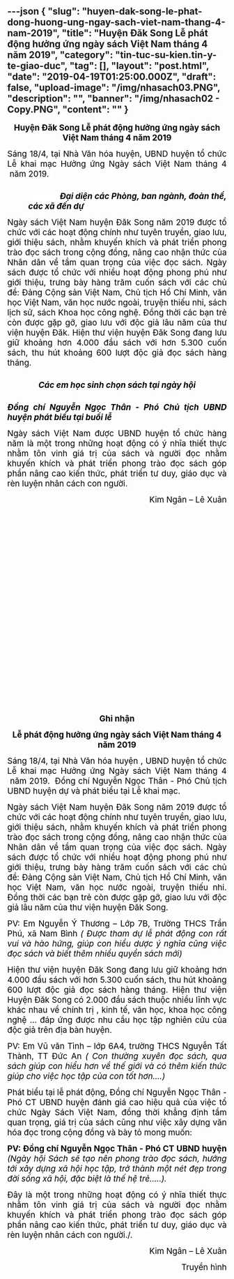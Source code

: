 ---json
{
    "slug": "huyen-dak-song-le-phat-dong-huong-ung-ngay-sach-viet-nam-thang-4-nam-2019",
    "title": "Huyện Đăk Song Lễ phát động hưởng ứng ngày sách Việt Nam tháng 4 năm 2019",
    "category": "tin-tuc-su-kien.tin-y-te-giao-duc",
    "tag": [],
    "layout": "post.html",
    "date": "2019-04-19T01:25:00.000Z",
    "draft": false,
    "upload-image": "/img/nhasach03.PNG",
    "description": "",
    "banner": "/img/nhasach02 - Copy.PNG",
    "__content__": ""
}
---
<p style="text-align:center"><span style="background-color:white"><strong><span style="font-size:14.0pt"><span style="background-color:white"><span style="color:black">Huyện Đăk Song Lễ ph&aacute;t động hưởng ứng ng&agrave;y s&aacute;ch Việt Nam th&aacute;ng 4 năm 2019</span></span></span></strong></span></p>

<p style="text-align:justify"><span style="background-color:white"><span style="font-size:14.0pt"><span style="color:black"><span style="background-color:white">S&aacute;ng 18/4, tại Nh&agrave; Văn h&oacute;a huyện, UBND huyện tổ chức Lễ khai mạc Hưởng ứng Ng&agrave;y s&aacute;ch Việt Nam th&aacute;ng 4 &nbsp;năm 2019.</span><strong> </strong>&nbsp;</span></span></span></p>

<p style="margin-left:36.0pt; margin-right:0cm; text-align:justify"><img alt="" src="/img/nhasach01.PNG" /></p>

<p style="margin-left:36.0pt; margin-right:0cm; text-align:justify"><span style="background-color:white"><span style="font-size:14.0pt"><span style="background-color:white"><span style="color:black">&nbsp;&nbsp;&nbsp;&nbsp;&nbsp;&nbsp;&nbsp;&nbsp;&nbsp;&nbsp;&nbsp;&nbsp; <strong><em>Đại diện c&aacute;c Ph&ograve;ng, ban ng&agrave;nh, đo&agrave;n thể, c&aacute;c x&atilde; đến dự </em></strong></span></span></span></span></p>

<p style="margin-left:0cm; margin-right:0cm; text-align:justify"><span style="background-color:white"><span style="font-size:14.0pt"><span style="color:black">Ng&agrave;y s&aacute;ch Việt Nam huyện Đăk Song năm 2019 được tổ chức<span style="background-color:white"> với c&aacute;c hoạt động ch&iacute;nh như tuy&ecirc;n truyền, giao lưu, giới thiệu s&aacute;ch, </span>nhằm khuyến kh&iacute;ch v&agrave; ph&aacute;t triển phong tr&agrave;o đọc s&aacute;ch trong cộng đồng, n&acirc;ng cao nhận thức của Nh&acirc;n d&acirc;n về tầm quan trọng của việc đọc s&aacute;ch. Ng&agrave;y s&aacute;ch được tổ chức với nhiều hoạt động phong ph&uacute; như giới thiệu, trưng b&agrave;y h&agrave;ng trăm cuốn s&aacute;ch với c&aacute;c chủ đề: Đảng Cộng sản Việt Nam, Chủ tịch Hồ Ch&iacute; Minh, văn học Việt Nam, văn học nước ngo&agrave;i, truyện thiếu nhi, s&aacute;ch lịch sử, s&aacute;ch Khoa học c&ocirc;ng nghệ. Đồng thời c&aacute;c bạn trẻ c&ograve;n được gặp gỡ, giao lưu với độc giả l&acirc;u năm của thư viện huyện Đăk. Hiện thư viện huyện Đăk Song đang lưu giữ khoảng hơn 4.000 đầu s&aacute;ch với hơn 5.300 cuốn s&aacute;ch, thu h&uacute;t khoảng 600 lượt độc giả đọc s&aacute;ch h&agrave;ng th&aacute;ng. </span></span></span></p>

<p style="margin-left:0cm; margin-right:0cm; text-align:justify"><img alt="" src="/img/nhasach02.PNG" /></p>

<p style="margin-left:0cm; margin-right:0cm; text-align:center"><span style="background-color:white"><strong><em><span style="font-size:14.0pt"><span style="color:black">C&aacute;c em học sinh chọn s&aacute;ch tại ng&agrave;y hội</span></span></em></strong></span></p>

<p style="margin-left:0cm; margin-right:0cm; text-align:justify"><img alt="" src="/img/nhasach02.PNG" /></p>

<p style="text-align:justify"><span style="background-color:white"><strong><em><span style="font-size:14.0pt"><span style="background-color:white"><span style="color:black">Đồng ch&iacute; Nguyễn Ngọc Th&acirc;n - Ph&oacute; Chủ tịch UBND huyện ph&aacute;t biểu tại buổi lễ</span></span></span></em></strong></span></p>

<p style="text-align:justify"><span style="font-size:14.0pt"><span style="background-color:white"><span style="color:black">Ng&agrave;y s&aacute;ch Việt Nam được UBND huyện tổ chức h&agrave;ng năm l&agrave; một trong những hoạt động c&oacute; &yacute; nhĩa thiết thực nhằm t&ocirc;n vinh gi&aacute; trị của s&aacute;ch v&agrave; người đọc nhằm khuyến kh&iacute;ch v&agrave; ph&aacute;t triển phong tr&agrave;o đọc s&aacute;ch g&oacute;p phần n&acirc;ng cao kiến thức, ph&aacute;t triển tư duy, gi&aacute;o dục v&agrave; r&egrave;n luyện nh&acirc;n c&aacute;ch con người.</span></span></span></p>

<p style="text-align:right"><span style="font-size:14.0pt"><span style="background-color:white"><span style="color:black">Kim Ng&acirc;n &ndash; L&ecirc; Xu&acirc;n</span></span></span></p>

<p style="text-align:justify">&nbsp;</p>

<p style="text-align:justify">&nbsp;</p>

<p style="text-align:justify">&nbsp;</p>

<p style="text-align:justify">&nbsp;</p>

<p style="text-align:justify">&nbsp;</p>

<p>&nbsp;</p>

<p>&nbsp;</p>

<p>&nbsp;</p>

<p>&nbsp;</p>

<p>&nbsp;</p>

<p>&nbsp;</p>

<p>&nbsp;</p>

<p>&nbsp;</p>

<p>&nbsp;</p>

<p>&nbsp;</p>

<p style="text-align:center"><span style="background-color:white"><strong><span style="font-size:14.0pt"><span style="background-color:white"><span style="color:black">Ghi nhận</span></span></span></strong></span></p>

<p style="text-align:center"><span style="background-color:white"><strong><span style="font-size:14.0pt"><span style="background-color:white"><span style="color:black">Lễ ph&aacute;t động hưởng ứng ng&agrave;y s&aacute;ch Việt Nam th&aacute;ng 4 năm 2019</span></span></span></strong></span></p>

<p style="text-align:justify"><span style="background-color:white"><span style="font-size:14.0pt"><span style="color:black"><span style="background-color:white">S&aacute;ng 18/4, tại Nh&agrave; Văn h&oacute;a huyện , UBND huyện tổ chức Lễ khai mạc Hưởng ứng Ng&agrave;y s&aacute;ch Việt Nam th&aacute;ng 4 &nbsp;năm 2019.</span><strong> </strong><span style="background-color:white">&nbsp;Đồng ch&iacute; Nguyễn Ngọc Th&acirc;n - Ph&oacute; Chủ tịch UBND huyện dự v&agrave; ph&aacute;t biểu tại Lễ khai mạc.</span></span></span></span></p>

<p style="margin-left:0cm; margin-right:0cm; text-align:justify"><span style="background-color:white"><span style="font-size:14.0pt"><span style="color:black">Ng&agrave;y s&aacute;ch Việt Nam huyện Đăk Song năm 2019 được tổ chức<span style="background-color:white"> với c&aacute;c hoạt động ch&iacute;nh như tuy&ecirc;n truyền, giao lưu, giới thiệu s&aacute;ch, </span>nhằm khuyến kh&iacute;ch v&agrave; ph&aacute;t triển phong tr&agrave;o đọc s&aacute;ch trong cộng đồng, n&acirc;ng cao nhận thức của Nh&acirc;n d&acirc;n về tầm quan trọng của việc đọc s&aacute;ch. Ng&agrave;y s&aacute;ch được tổ chức với nhiều hoạt động phong ph&uacute; như giới thiệu, trưng b&agrave;y h&agrave;ng trăm cuốn s&aacute;ch với c&aacute;c chủ đề: Đảng Cộng sản Việt Nam, Chủ tịch Hồ Ch&iacute; Minh, văn học Việt Nam, văn học nước ngo&agrave;i, truyện thiếu nhi. Đồng thời c&aacute;c bạn trẻ c&ograve;n được gặp gỡ, giao lưu với độc giả l&acirc;u năm của thư viện huyện Đăk Song. </span></span></span></p>

<p style="margin-left:0cm; margin-right:0cm; text-align:justify"><span style="background-color:white"><span style="font-size:14.0pt"><span style="color:black">PV: Em Nguyễn &Yacute; Thương &ndash; Lớp 7B, Trường THCS Trần Ph&uacute;, x&atilde; Nam B&igrave;nh <em>( Được tham dự lễ ph&aacute;t động con rất vui v&agrave; h&agrave;o hứng, gi&uacute;p con hiểu dược &yacute; nghĩa cũng việc đọc s&aacute;ch v&agrave; biết th&ecirc;m nhiều quyển s&aacute;ch mới)</em></span></span></span></p>

<p style="margin-left:0cm; margin-right:0cm; text-align:justify"><span style="background-color:white"><span style="font-size:14.0pt"><span style="color:black">Hiện thư viện huyện Đăk Song đang lưu giữ khoảng hơn 4.000 đầu s&aacute;ch với hơn 5.300 cuốn s&aacute;ch, thu h&uacute;t khoảng 600 lượt độc giả đọc s&aacute;ch h&agrave;ng th&aacute;ng. Hiện thư viện Huyện Đăk Song c&oacute; 2.000 đầu s&aacute;ch thuộc nhiều lĩnh vực kh&aacute;c nhau về ch&iacute;nh trị , kinh tế, văn học, khoa học c&ocirc;ng nghệ &hellip; đ&aacute;p ứng được nhu cầu học tập nghi&ecirc;n cứu của độc giả tr&ecirc;n địa b&agrave;n huyện. </span></span></span></p>

<p style="margin-left:0cm; margin-right:0cm; text-align:justify"><span style="background-color:white"><span style="font-size:14.0pt"><span style="color:black">PV: Em Vũ văn T&igrave;nh &ndash; lớp 6A4, trường THCS Nguyễn Tất Th&agrave;nh, TT Đức An <em>( Con thường xuy&ecirc;n đọc s&aacute;ch, qua s&aacute;ch gi&uacute;p con hiểu hơn về thế giới v&agrave; c&oacute; th&ecirc;m kiến thức gi&uacute;p cho việc học tập của con tốt hơn&hellip;.)</em></span></span></span></p>

<p style="margin-left:0cm; margin-right:0cm; text-align:justify"><span style="background-color:white"><span style="font-size:14.0pt"><span style="color:black">Ph&aacute;t biểu tại lễ ph&aacute;t động, Đồng ch&iacute; Nguyễn Ngọc Th&acirc;n - Ph&oacute; CT UBND huyện đ&aacute;nh gi&aacute; cao hiệu quả của việc tổ chức Ng&agrave;y S&aacute;ch Việt Nam, đồng thời khẳng định tầm quan trọng, gi&aacute; trị của s&aacute;ch cũng như việc x&acirc;y dựng văn h&oacute;a đọc trong cộng đồng v&agrave; b&agrave;y tỏ mong muốn: </span></span></span></p>

<p style="margin-left:0cm; margin-right:0cm; text-align:justify"><span style="background-color:white"><strong><span style="font-size:14.0pt"><span style="color:black">PV: Đồng ch&iacute; Nguyễn Ngọc Th&acirc;n - Ph&oacute; CT UBND huyện</span></span></strong><span style="font-size:14.0pt"><span style="color:black"> <em>(Ng&agrave;y hội S&aacute;ch sẽ tạo n&ecirc;n phong tr&agrave;o đọc s&aacute;ch, hướng tới x&acirc;y dựng x&atilde; hội học tập, trở th&agrave;nh một n&eacute;t đẹp trong đời sống x&atilde; hội, đặc biệt l&agrave; thế hệ trẻ&hellip;..).</em></span></span></span></p>

<p style="text-align:justify"><span style="font-size:14.0pt"><span style="background-color:white"><span style="color:black">Đ&acirc;y l&agrave; một trong những hoạt động c&oacute; &yacute; nhĩa thiết thực nhằm t&ocirc;n vinh gi&aacute; trị của s&aacute;ch v&agrave; người đọc nhằm khuyến kh&iacute;ch v&agrave; ph&aacute;t triển phong tr&agrave;o đọc s&aacute;ch g&oacute;p phần n&acirc;ng cao kiến thức, ph&aacute;t triển tư duy, gi&aacute;o dục v&agrave; r&egrave;n luyện nh&acirc;n c&aacute;ch con người./.</span></span></span></p>

<p style="text-align:right"><span style="font-size:14.0pt"><span style="background-color:white"><span style="color:black">Kim Ng&acirc;n &ndash; L&ecirc; Xu&acirc;n</span></span></span></p>

<p style="text-align:right"><span style="font-size:14.0pt"><span style="background-color:white"><span style="color:black">Truyền h&igrave;nh</span></span></span></p>

<p>&nbsp;</p>
